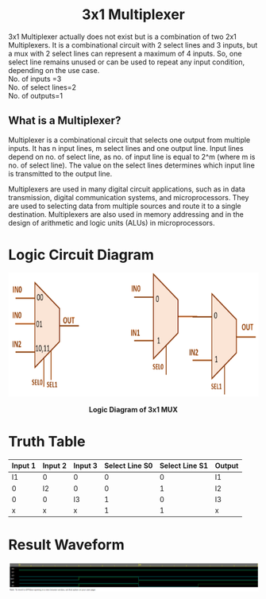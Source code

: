 <h1 align="center"><b>3x1 Multiplexer</b></h1>

3x1 Multiplexer actually does not exist but is a combination of two 2x1 Multiplexers. It is a combinational circuit with 2 select lines and 3 inputs, but a mux with 2 select lines can represent a maximum of 4 inputs. So, one select line remains unused or can be used to repeat any input condition, depending on the use case. <br/>
No. of inputs =3 <br/>
No. of select lines=2<br/>
No. of outputs=1 <br/>

## What is a Multiplexer?
Multiplexer is a combinational circuit that selects one output from multiple inputs. It has n input lines, m select lines and one output line. 
Input lines depend on no. of select line, as no. of input line is equal to 2^m (where m is no. of select line). The value on the select lines determines which input line is transmitted to the output line. <br/>

Multiplexers are used in many digital circuit applications, such as in data transmission, digital communication systems, and microprocessors. They are used to selecting data from multiple sources and route it to a single destination. Multiplexers are also used in memory addressing and in the design of arithmetic and logic units (ALUs) in microprocessors. <br/>

# Logic Circuit Diagram
<img src="3x1 mux.png" alt="Circuit Diagram" style="height: 250px; width: 600px"/>

<p align="center"><b>Logic Diagram of 3x1 MUX</b></p>

# Truth Table 
|Input 1|Input 2|Input 3|Select Line S0|Select Line S1|Output|
|---|---|---|----|----|---|
|I1|0|0|0|0|I1|
|0|I2|0|0|1|I2|
|0|0|I3|1|0|I3|
|x|x|x|1|1|x|

# Result Waveform
<img src="EP_WAVE_31_MUX.png" alt="Waveform" style="height: fill; width: fill"/>
